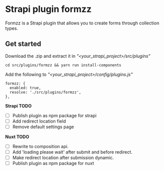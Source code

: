 # Strapi plugin formzz

Formzz is a Strapi plugin that allows you to create forms through collection types.

## Get started
Download the .zip and extract it in *"<your_strapi_project>/src/plugins"*

`cd src/plugins/formzz && yarn run install-components`

Add the following to *"<your_strapi_project>/config/plugins.js"*
```
formzz: {
  enabled: true,
  resolve: './src/plugins/formzz',
},
```
**Strapi TODO**
- [ ] Publish plugin as npm package for strapi
- [ ] Add redirect location field
- [ ] Remove default settings page

**Nuxt TODO**
- [ ] Rewrite to composition api.
- [ ] Add 'loading please wait' after submit and before redirect.
- [ ] Make redirect location after submission dynamic.
- [ ] Publish plugin as npm package for nuxt
